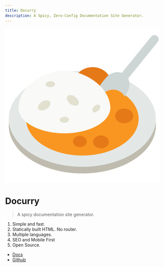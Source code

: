 ```yaml
---
title: Docurry
description: A Spicy, Zero-Config Documentation Site Generator.
---
```


![Docurry Logo](img/logo.png)

# Docurry

> A spicy documentation site generator.

1. Simple and fast.
2. Statically built HTML. No router.
3. Multiple languages.
4. SEO and Mobile First
5. Open Source.

- [Docs](//docs/)
- [Github](https://github.com/ajboni/docurry)

